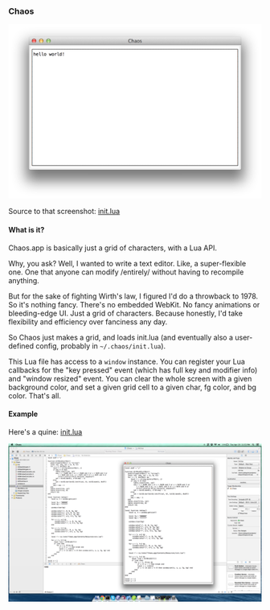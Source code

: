 ### Chaos

![sshot.png](sshot.png)

Source to that screenshot: [init.lua](https://github.com/sdegutis/chaos/blob/2dcaf408287553f7ec24ca0d859ac6492d71ef6d/Chaos/init.lua)

#### What is it?

Chaos.app is basically just a grid of characters, with a Lua API.

Why, you ask? Well, I wanted to write a text editor. Like, a
super-flexible one. One that anyone can modify /entirely/ without
having to recompile anything.

But for the sake of fighting Wirth's law, I figured I'd do a throwback
to 1978. So it's nothing fancy. There's no embedded WebKit. No fancy
animations or bleeding-edge UI. Just a grid of characters. Because
honestly, I'd take flexibility and efficiency over fanciness any day.

So Chaos just makes a grid, and loads init.lua (and eventually also a
user-defined config, probably in `~/.chaos/init.lua`).

This Lua file has access to a `window` instance. You can register your
Lua callbacks for the "key pressed" event (which has full key and
modifier info) and "window resized" event. You can clear the whole
screen with a given background color, and set a given grid cell to a
given char, fg color, and bg color. That's all.

#### Example

Here's a quine: [init.lua](https://github.com/sdegutis/chaos/blob/87f9177f4ee030ab931199b8a4b5f983017d0283/Chaos/init.lua)

![quine.png](quine.png)
